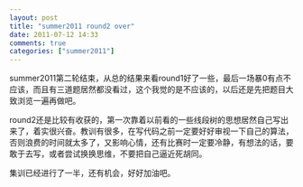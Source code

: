 ```yaml
---
layout: post
title: "summer2011 round2 over"
date: 2011-07-12 14:33
comments: true
categories: ["summer2011"]
---
```


summer2011第二轮结束，从总的结果来看round1好了一些，最后一场暴0有点不应该，而且有三道题居然都没看过，这个我觉的是不应该的，以后还是先把题目大致浏览一遍再做吧。

round2还是比较有收获的，第一次靠着以前看的一些线段树的思想居然自己写出来了，着实很兴奋。教训有很多，在写代码之前一定要好好审视一下自己的算法，否则浪费的时间就太多了，又影响心情，还有比赛时一定要冷静，有想法的话，要敢于去写，或者尝试换换思维，不要把自己逼近死胡同。

集训已经进行了一半，还有机会，好好加油吧。
